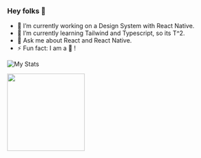 ### Hey folks 👋

- 🔭 I’m currently working on a Design System with React Native.
- 🐣 I’m currently learning Tailwind and Typescript, so its T^2.
- 💬 Ask me about React and React Native.
- ⚡ Fun fact: I am a 🐨 !


![My Stats](https://github-readme-stats.vercel.app/api?username=graphtobinary&show_icons=true&title_color=fff&icon_color=79ff97&text_color=9f9f9f&bg_color=151515)

<!--
**graphtobinary/graphtobinary** is a ✨ _special_ ✨ repository because its `README.md` (this file) appears on your GitHub profile.

Here are some ideas to get you started:

- 🔭 I’m currently working on ...
- 🌱 I’m currently learning ...
- 👯 I’m looking to collaborate on ...
- 🤔 I’m looking for help with ...
- 💬 Ask me about ...
- 📫 How to reach me: ...
- 😄 Pronouns: ...
- ⚡ Fun fact: ...
-->


<img src="https://komarev.com/ghpvc/?username=graphtobinary&color=1DA1F2&style=for-the-badge" width="180px"/>

